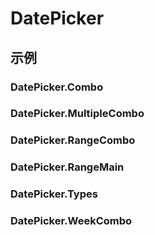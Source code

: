 # DatePicker

## 示例

### DatePicker.Combo

<code src="./demos/Combo/index.jsx"></code>

### DatePicker.MultipleCombo

<code src="./demos/MultipleCombo/index.jsx"></code>

### DatePicker.RangeCombo

<code src="./demos/RangeCombo/index.jsx"></code>

### DatePicker.RangeMain

<code src="./demos/RangeMain/index.jsx"></code>

### DatePicker.Types

<code src="./demos/Types/index.jsx"></code>

### DatePicker.WeekCombo

<code src="./demos/WeekCombo/index.jsx"></code>
